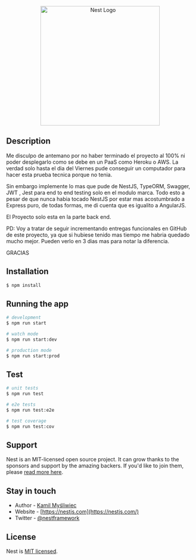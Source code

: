 <p align="center">
  <a href="http://nestjs.com/" target="blank"><img src="https://nestjs.com/img/logo_text.svg" width="320" alt="Nest Logo" /></a>
</p>

[travis-image]: https://api.travis-ci.org/nestjs/nest.svg?branch=master
[travis-url]: https://travis-ci.org/nestjs/nest
[linux-image]: https://img.shields.io/travis/nestjs/nest/master.svg?label=linux
[linux-url]: https://travis-ci.org/nestjs/nest
  

## Description

Me disculpo de antemano por no haber terminado el proyecto al 100% ni poder desplegarlo como se debe en un PaaS como 
Heroku o AWS. La verdad solo hasta el dia del Viernes pude conseguir un computador para hacer esta prueba tecnica porque
no tenia.  

Sin embargo implemente lo mas que pude de NestJS, TypeORM, Swagger, JWT , Jest para end to end testing solo en el modulo
marca. Todo esto a pesar de que nunca habia tocado NestJS por estar mas acostumbrado a Express puro, de todas formas, 
me di cuenta que es igualito a AngularJS.

El Proyecto solo esta en la parte back end. 

PD: Voy a tratar de seguir incrementando entregas funcionales en GitHub de este proyecto, ya que si hubiese tenido mas
tiempo me habria quedado mucho mejor. Pueden verlo en 3 dias mas para notar la diferencia. 

GRACIAS

## Installation

```bash
$ npm install
```

## Running the app

```bash
# development
$ npm run start

# watch mode
$ npm run start:dev

# production mode
$ npm run start:prod
```

## Test

```bash
# unit tests
$ npm run test

# e2e tests
$ npm run test:e2e

# test coverage
$ npm run test:cov
```

## Support

Nest is an MIT-licensed open source project. It can grow thanks to the sponsors and support by the amazing backers. If you'd like to join them, please [read more here](https://docs.nestjs.com/support).

## Stay in touch

- Author - [Kamil Myśliwiec](https://kamilmysliwiec.com)
- Website - [https://nestjs.com](https://nestjs.com/)
- Twitter - [@nestframework](https://twitter.com/nestframework)

## License

  Nest is [MIT licensed](LICENSE).
